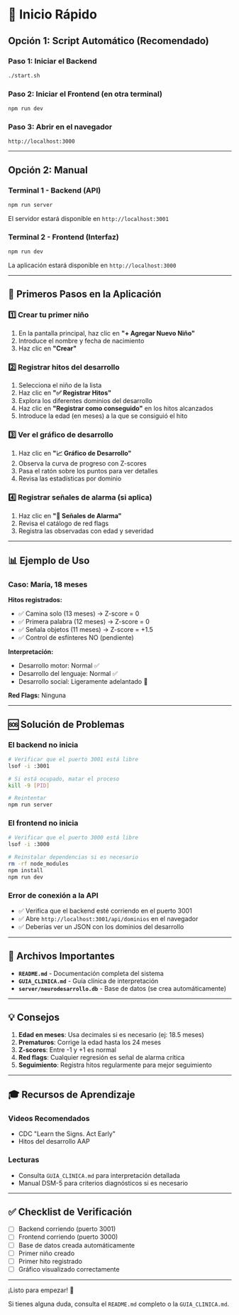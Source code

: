 # 🚀 Inicio Rápido

## Opción 1: Script Automático (Recomendado)

### Paso 1: Iniciar el Backend
```bash
./start.sh
```

### Paso 2: Iniciar el Frontend (en otra terminal)
```bash
npm run dev
```

### Paso 3: Abrir en el navegador
```
http://localhost:3000
```

---

## Opción 2: Manual

### Terminal 1 - Backend (API)
```bash
npm run server
```
El servidor estará disponible en `http://localhost:3001`

### Terminal 2 - Frontend (Interfaz)
```bash
npm run dev
```
La aplicación estará disponible en `http://localhost:3000`

---

## 🎯 Primeros Pasos en la Aplicación

### 1️⃣ Crear tu primer niño
1. En la pantalla principal, haz clic en **"+ Agregar Nuevo Niño"**
2. Introduce el nombre y fecha de nacimiento
3. Haz clic en **"Crear"**

### 2️⃣ Registrar hitos del desarrollo
1. Selecciona el niño de la lista
2. Haz clic en **"✅ Registrar Hitos"**
3. Explora los diferentes dominios del desarrollo
4. Haz clic en **"Registrar como conseguido"** en los hitos alcanzados
5. Introduce la edad (en meses) a la que se consiguió el hito

### 3️⃣ Ver el gráfico de desarrollo
1. Haz clic en **"📈 Gráfico de Desarrollo"**
2. Observa la curva de progreso con Z-scores
3. Pasa el ratón sobre los puntos para ver detalles
4. Revisa las estadísticas por dominio

### 4️⃣ Registrar señales de alarma (si aplica)
1. Haz clic en **"🚩 Señales de Alarma"**
2. Revisa el catálogo de red flags
3. Registra las observadas con edad y severidad

---

## 📊 Ejemplo de Uso

### Caso: María, 18 meses

**Hitos registrados:**
- ✅ Camina solo (13 meses) → Z-score = 0
- ✅ Primera palabra (12 meses) → Z-score = 0
- ✅ Señala objetos (11 meses) → Z-score = +1.5
- ✅ Control de esfínteres NO (pendiente)

**Interpretación:**
- Desarrollo motor: Normal ✅
- Desarrollo del lenguaje: Normal ✅
- Desarrollo social: Ligeramente adelantado 🌟

**Red Flags:** Ninguna

---

## 🆘 Solución de Problemas

### El backend no inicia
```bash
# Verificar que el puerto 3001 está libre
lsof -i :3001

# Si está ocupado, matar el proceso
kill -9 [PID]

# Reintentar
npm run server
```

### El frontend no inicia
```bash
# Verificar que el puerto 3000 está libre
lsof -i :3000

# Reinstalar dependencias si es necesario
rm -rf node_modules
npm install
npm run dev
```

### Error de conexión a la API
- ✅ Verifica que el backend esté corriendo en el puerto 3001
- ✅ Abre `http://localhost:3001/api/dominios` en el navegador
- ✅ Deberías ver un JSON con los dominios del desarrollo

---

## 📁 Archivos Importantes

- **`README.md`** - Documentación completa del sistema
- **`GUIA_CLINICA.md`** - Guía clínica de interpretación
- **`server/neurodesarrollo.db`** - Base de datos (se crea automáticamente)

---

## 💡 Consejos

1. **Edad en meses**: Usa decimales si es necesario (ej: 18.5 meses)
2. **Prematuros**: Corrige la edad hasta los 24 meses
3. **Z-scores**: Entre -1 y +1 es normal
4. **Red flags**: Cualquier regresión es señal de alarma crítica
5. **Seguimiento**: Registra hitos regularmente para mejor seguimiento

---

## 🎓 Recursos de Aprendizaje

### Videos Recomendados
- CDC "Learn the Signs. Act Early"
- Hitos del desarrollo AAP

### Lecturas
- Consulta `GUIA_CLINICA.md` para interpretación detallada
- Manual DSM-5 para criterios diagnósticos si es necesario

---

## ✅ Checklist de Verificación

- [ ] Backend corriendo (puerto 3001)
- [ ] Frontend corriendo (puerto 3000)
- [ ] Base de datos creada automáticamente
- [ ] Primer niño creado
- [ ] Primer hito registrado
- [ ] Gráfico visualizado correctamente

---

¡Listo para empezar! 🎉

Si tienes alguna duda, consulta el `README.md` completo o la `GUIA_CLINICA.md`.

